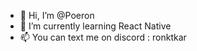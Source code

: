- 👋 Hi, I’m @Poeron
- 🌱 I’m currently learning React Native
- 📫 You can text me on discord : ronktkar

<!---
Poeron/Poeron is a ✨ special ✨ repository because its `README.md` (this file) appears on your GitHub profile.
You can click the Preview link to take a look at your changes.
--->

